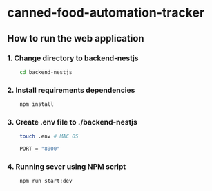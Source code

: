 # canned-food-automation-tracker

## How to run the web application
### 1. Change directory to backend-nestjs
```bash
    cd backend-nestjs
 ```

### 2. Install requirements dependencies
```bash
    npm install
```

### 3. Create .env file to ./backend-nestjs
```bash
    touch .env # MAC OS
```
```bash
    PORT = "8000"
```

### 4. Running sever using NPM script
```bash
    npm run start:dev
```